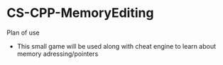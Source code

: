 # CS-CPP-MemoryEditing
Plan of use 
  -  This small game will be used along with cheat engine to learn about memory adressing/pointers
